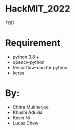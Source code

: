 # HackMIT_2022

TBD

# Requirement
- python 3.8 +
- opencv-python
- tensorflow-cpu for python
- keras

# By:

- Chitra Mukherjee
- Khushi Adukia
- Kevin Ni
- Lucas Chew

